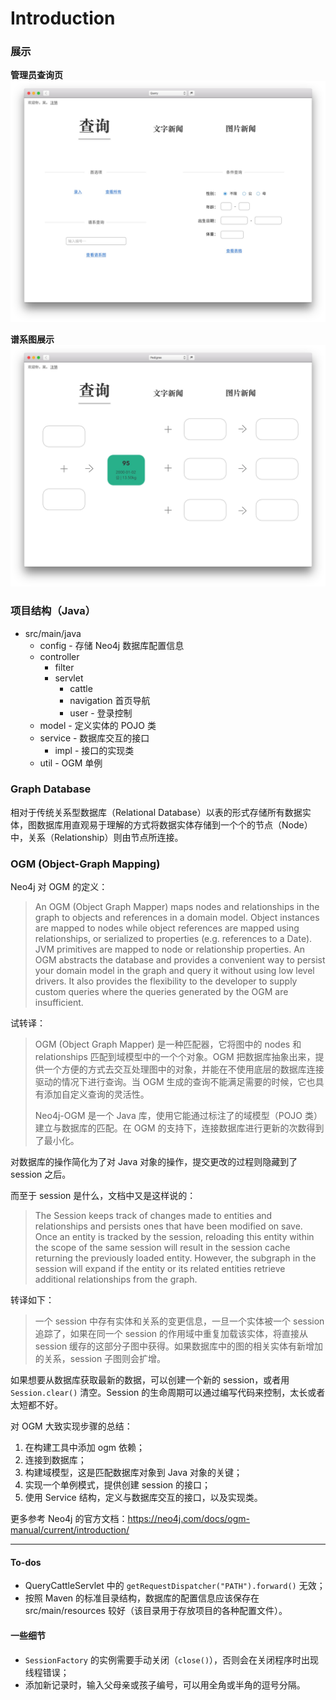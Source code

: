# Introduction
### 展示

**管理员查询页**
![](design/Query.jpg)

**谱系图展示**
![](design/Pedigree.jpg)

### 项目结构（Java）

* src/main/java
	* config - 存储 Neo4j 数据库配置信息
	* controller
		* filter
		* servlet
			* cattle
			* navigation 首页导航
			* user - 登录控制
	* model - 定义实体的 POJO 类
	* service - 数据库交互的接口
		* impl - 接口的实现类
	* util - OGM 单例

### Graph Database
相对于传统关系型数据库（Relational Database）以表的形式存储所有数据实体，图数据库用直观易于理解的方式将数据实体存储到一个个的节点（Node）中，关系（Relationship）则由节点所连接。

### OGM (Object-Graph Mapping)
Neo4j 对 OGM 的定义：
> An OGM (Object Graph Mapper) maps nodes and relationships in the graph to objects and references in a domain model. Object instances are mapped to nodes while object references are mapped using relationships, or serialized to properties (e.g. references to a Date). JVM primitives are mapped to node or relationship properties. An OGM abstracts the database and provides a convenient way to persist your domain model in the graph and query it without using low level drivers. It also provides the flexibility to the developer to supply custom queries where the queries generated by the OGM are insufficient.

试转译：
> OGM (Object Graph Mapper) 是一种匹配器，它将图中的 nodes 和 relationships 匹配到域模型中的一个个对象。OGM 把数据库抽象出来，提供一个方便的方式去交互处理图中的对象，并能在不使用底层的数据库连接驱动的情况下进行查询。当 OGM 生成的查询不能满足需要的时候，它也具有添加自定义查询的灵活性。
>
> Neo4j-OGM 是一个 Java 库，使用它能通过标注了的域模型（POJO 类）建立与数据库的匹配。在 OGM 的支持下，连接数据库进行更新的次数得到了最小化。

对数据库的操作简化为了对 Java 对象的操作，提交更改的过程则隐藏到了 session 之后。

而至于 session 是什么，文档中又是这样说的：
> The Session keeps track of changes made to entities and relationships and persists ones that have been modified on save. Once an entity is tracked by the session, reloading this entity within the scope of the same session will result in the session cache returning the previously loaded entity. However, the subgraph in the session will expand if the entity or its related entities retrieve additional relationships from the graph.

转译如下：
> 一个 session 中存有实体和关系的变更信息，一旦一个实体被一个 session 追踪了，如果在同一个 session 的作用域中重复加载该实体，将直接从 session 缓存的这部分子图中获得。如果数据库中的图的相关实体有新增加的关系，session 子图则会扩增。

如果想要从数据库获取最新的数据，可以创建一个新的 session，或者用 `Session.clear()` 清空。Session 的生命周期可以通过编写代码来控制，太长或者太短都不好。


对 OGM 大致实现步骤的总结：
1. 在构建工具中添加 ogm 依赖；
2. 连接到数据库；
3. 构建域模型，这是匹配数据库对象到 Java 对象的关键；
4. 实现一个单例模式，提供创建 session 的接口；
5. 使用 Service 结构，定义与数据库交互的接口，以及实现类。


更多参考 Neo4j 的官方文档：https://neo4j.com/docs/ogm-manual/current/introduction/

---

#### To-dos
- QueryCattleServlet 中的 `getRequestDispatcher("PATH").forward()` 无效；
- 按照 Maven 的标准目录结构，数据库的配置信息应该保存在 src/main/resources 较好（该目录用于存放项目的各种配置文件）。

#### 一些细节
- `SessionFactory` 的实例需要手动关闭（`close()`），否则会在关闭程序时出现线程错误；
- 添加新记录时，输入父母亲或孩子编号，可以用全角或半角的逗号分隔。